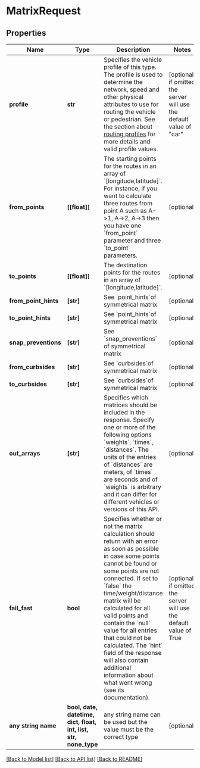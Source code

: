 # MatrixRequest


## Properties
Name | Type | Description | Notes
------------ | ------------- | ------------- | -------------
**profile** | **str** | Specifies the vehicle profile of this type. The profile is used to determine the network, speed and other physical attributes to use for routing the vehicle or pedestrian. See the section about [routing profiles](#section/Map-Data-and-Routing-Profiles) for more details and valid profile values. | [optional]  if omitted the server will use the default value of "car"
**from_points** | **[[float]]** | The starting points for the routes in an array of &#x60;[longitude,latitude]&#x60;. For instance, if you want to calculate three routes from point A such as A-&gt;1, A-&gt;2, A-&gt;3 then you have one &#x60;from_point&#x60; parameter and three &#x60;to_point&#x60; parameters. | [optional] 
**to_points** | **[[float]]** | The destination points for the routes in an array of &#x60;[longitude,latitude]&#x60;. | [optional] 
**from_point_hints** | **[str]** | See &#x60;point_hints&#x60;of symmetrical matrix | [optional] 
**to_point_hints** | **[str]** | See &#x60;point_hints&#x60;of symmetrical matrix | [optional] 
**snap_preventions** | **[str]** | See &#x60;snap_preventions&#x60; of symmetrical matrix | [optional] 
**from_curbsides** | **[str]** | See &#x60;curbsides&#x60;of symmetrical matrix | [optional] 
**to_curbsides** | **[str]** | See &#x60;curbsides&#x60;of symmetrical matrix | [optional] 
**out_arrays** | **[str]** | Specifies which matrices should be included in the response. Specify one or more of the following options &#x60;weights&#x60;, &#x60;times&#x60;, &#x60;distances&#x60;. The units of the entries of &#x60;distances&#x60; are meters, of &#x60;times&#x60; are seconds and of &#x60;weights&#x60; is arbitrary and it can differ for different vehicles or versions of this API. | [optional] 
**fail_fast** | **bool** | Specifies whether or not the matrix calculation should return with an error as soon as possible in case some points cannot be found or some points are not connected. If set to &#x60;false&#x60; the time/weight/distance matrix will be calculated for all valid points and contain the &#x60;null&#x60; value for all entries that could not be calculated. The &#x60;hint&#x60; field of the response will also contain additional information about what went wrong (see its documentation). | [optional]  if omitted the server will use the default value of True
**any string name** | **bool, date, datetime, dict, float, int, list, str, none_type** | any string name can be used but the value must be the correct type | [optional]

[[Back to Model list]](../README.md#documentation-for-models) [[Back to API list]](../README.md#documentation-for-api-endpoints) [[Back to README]](../README.md)


